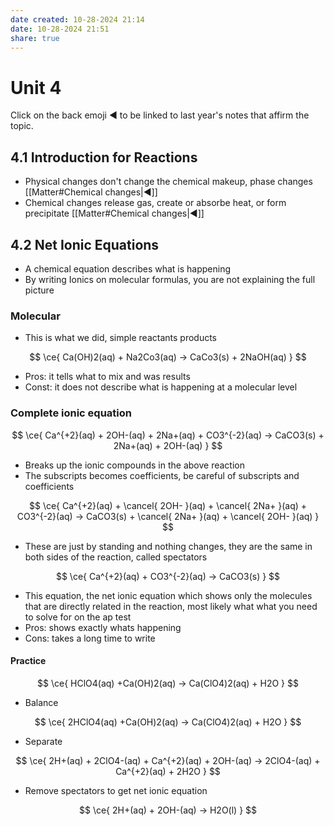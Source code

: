 ```yaml
---
date created: 10-28-2024 21:14
date: 10-28-2024 21:51
share: true
---
```

  
# Unit 4  
  
Click on the back emoji ◀️ to be linked to last year's notes that affirm the topic.  
  
## 4.1 Introduction for Reactions  
  
- Physical changes don't change the chemical makeup, phase changes [[Matter#Chemical changes|◀️]]  
- Chemical changes release gas, create or absorbe heat, or form precipitate [[Matter#Chemical changes|◀️]]  
  
## 4.2 Net Ionic Equations  
  
- A chemical equation describes what is happening  
- By writing Ionics on molecular formulas, you are not explaining the full picture  
  
### Molecular  
  
- This is what we did, simple reactants products  
  
$$  
\ce{ Ca(OH)2(aq) + Na2Co3(aq) -> CaCo3(s) + 2NaOH(aq) }  
$$  
  
- Pros: it tells what to mix and was results  
- Const: it does not describe what is happening at a molecular level  
  
### Complete ionic equation  
  
$$  
\ce{ Ca^{+2}(aq) + 2OH-(aq) + 2Na+(aq) + CO3^{-2}(aq) -> CaCO3(s) + 2Na+(aq) + 2OH-(aq) }  
$$  
  
- Breaks up the ionic compounds in the above reaction  
- The subscripts becomes coefficients, be careful of subscripts and coefficients  
  
$$  
\ce{ Ca^{+2}(aq) + \cancel{ 2OH- }(aq) + \cancel{ 2Na+ }(aq) + CO3^{-2}(aq) -> CaCO3(s) + \cancel{ 2Na+ }(aq) + \cancel{ 2OH- }(aq) }  
$$  
  
- These are just by standing and nothing changes, they are the same in both sides of the reaction, called spectators  
  
$$  
\ce{ Ca^{+2}(aq) + CO3^{-2}(aq) -> CaCO3(s) }  
$$  
  
- This equation, the net ionic equation which shows only the molecules that are directly related in the reaction, most likely what what you need to solve for on the ap test  
- Pros: shows exactly whats happening  
- Cons: takes a long time to write  
  
#### Practice  
  
$$  
\ce{ HClO4(aq) +Ca(OH)2(aq) -> Ca(ClO4)2(aq) + H2O }  
$$  
  
- Balance  
  
$$  
\ce{ 2HClO4(aq) +Ca(OH)2(aq) -> Ca(ClO4)2(aq) + H2O }  
$$  
  
- Separate  
  
$$  
\ce{ 2H+(aq) + 2ClO4-(aq) + Ca^{+2}(aq) + 2OH-(aq) -> 2ClO4-(aq) + Ca^{+2}(aq) + 2H2O }  
$$  
  
- Remove spectators to get net ionic equation  
  
$$  
\ce{ 2H+(aq) + 2OH-(aq) -> H2O(l) }  
$$